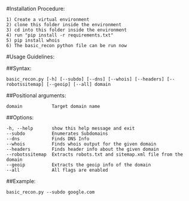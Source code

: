 #Installation Procedure:

    1) Create a virtual environment
    2) clone this folder inside the environment
    3) cd into this folder inside the environment
    4) run "pip install -r requirements.txt"
    5) pip install whois
    6) The basic_recon python file can be run now

#Usage Guidelines:

##Syntax:

    basic_recon.py [-h] [--subdo] [--dns] [--whois] [--headers] [--robotssitemap] [--geoip] [--all] domain

##Positional arguments:

    domain           Target domain name
  
##Options:

    -h, --help       show this help message and exit
    --subdo          Enumerates Subdomains
    --dns            Finds DNS Info
    --whois          Finds whois output for the given domain
    --headers        Finds header info about the given domain
    --robotssitemap  Extracts robots.txt and sitemap.xml file from the domain
    --geoip          Extracts the geoip info of the domain
    --all            All flags are enabled

##Example:

    basic_recon.py --subdo google.com
